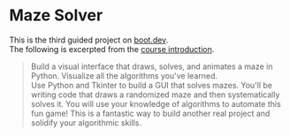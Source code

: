 # Maze Solver

This is the third guided project on [boot.dev](https://www.boot.dev/).\
The following is excerpted from the [course introduction](https://www.boot.dev/learn/build-maze-solver-python).

> Build a visual interface that draws, solves, and animates a maze in Python. Visualize all the algorithms you've learned.\
> Use Python and Tkinter to build a GUI that solves mazes. You'll be writing code that draws a randomized maze and then systematically solves it. You will use your knowledge of algorithms to automate this fun game! This is a fantastic way to build another real project and solidify your algorithmic skills.

